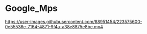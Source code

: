 # Google_Mps
https://user-images.githubusercontent.com/88951454/223575600-0e55536e-7164-4871-9f4a-a38e8875e8be.mp4

